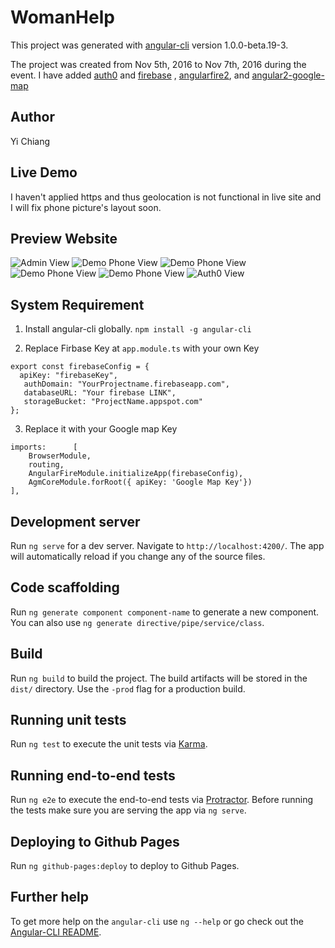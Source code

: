 # WomanHelp

This project was generated with [angular-cli](https://github.com/angular/angular-cli) version 1.0.0-beta.19-3.

The project was created from Nov 5th, 2016 to Nov 7th, 2016 during the event.
I have added [auth0](https://auth0.com/) and [firebase](https://console.firebase.google.com/) , [angularfire2](https://github.com/angular/angularfire2), and [angular2-google-map](https://github.com/SebastianM/angular2-google-maps)
## Author
Yi Chiang
## Live Demo
I haven't applied https and thus geolocation is not functional in live site and I will fix phone picture's layout soon.

## Preview Website
![Admin View](/img/1.PNG)
![Demo Phone View](/img/2.PNG)
![Demo Phone View](/img/3.PNG)
![Demo Phone View](/img/4.PNG)
![Demo Phone View](/img/5.PNG)
![Auth0 View](/img/6.PNG)

## System Requirement
1. Install angular-cli globally.
`npm install -g angular-cli`

2.  Replace Firbase Key at `app.module.ts` with your own Key

```
export const firebaseConfig = {
  apiKey: "firebaseKey",
   authDomain: "YourProjectname.firebaseapp.com",
   databaseURL: "Your firebase LINK",
   storageBucket: "ProjectName.appspot.com"
};
```
3. Replace it with your Google map Key
```
imports:      [
    BrowserModule,
    routing,
    AngularFireModule.initializeApp(firebaseConfig),
    AgmCoreModule.forRoot({ apiKey: 'Google Map Key'})
],
```
## Development server
Run `ng serve` for a dev server. Navigate to `http://localhost:4200/`. The app will automatically reload if you change any of the source files.

## Code scaffolding

Run `ng generate component component-name` to generate a new component. You can also use `ng generate directive/pipe/service/class`.

## Build

Run `ng build` to build the project. The build artifacts will be stored in the `dist/` directory. Use the `-prod` flag for a production build.

## Running unit tests

Run `ng test` to execute the unit tests via [Karma](https://karma-runner.github.io).

## Running end-to-end tests

Run `ng e2e` to execute the end-to-end tests via [Protractor](http://www.protractortest.org/).
Before running the tests make sure you are serving the app via `ng serve`.

## Deploying to Github Pages

Run `ng github-pages:deploy` to deploy to Github Pages.

## Further help

To get more help on the `angular-cli` use `ng --help` or go check out the [Angular-CLI README](https://github.com/angular/angular-cli/blob/master/README.md).
